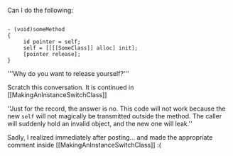 Can I do the following:

<code>
- (void)someMethod
{
     id pointer = self;
     self = [[[[SomeClass]] alloc] init];
     [pointer release];
}
</code>

'''Why do you want to release yourself?'''

Scratch this conversation.  It is continued in [[MakingAnInstanceSwitchClass]]

''Just for the record, the answer is no. This code will not work because the new <code>self</code> will not magically be transmitted outside the method. The caller will suddenly hold an invalid object, and the new one will leak.''

Sadly, I realized immediately after posting... and made the appropriate comment inside [[MakingAnInstanceSwitchClass]] :(